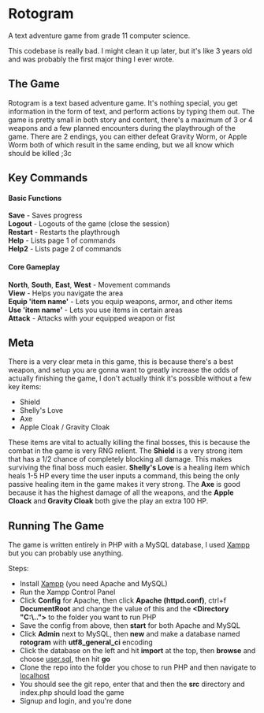 # Rotogram
A text adventure game from grade 11 computer science.  

This codebase is really bad. I might clean it up later, but it's like 3 years old and was probably the first major thing I ever wrote.  

## The Game

Rotogram is a text based adventure game. It's nothing special, you get information in the form of text, and perform actions by typing them out. The game is pretty small in both story and content, there's a maximum of 3 or 4 weapons and a few planned encounters during the playthrough of the game. There are 2 endings, you can either defeat Gravity Worm, or Apple Worm both of which result in the same ending, but we all know which should be killed ;3c  


## Key Commands

#### Basic Functions
**Save**    - Saves progress  
**Logout**  - Logouts of the game (close the session)  
**Restart** - Restarts the playthrough  
**Help**    - Lists page 1 of commands  
**Help2**   - Lists page 2 of commands 

#### Core Gameplay 
**North**, **South**, **East**, **West** - Movement commands  
**View**                     - Helps you navigate the area  
**Equip 'item name'**        - Lets you equip weapons, armor, and other items  
**Use 'item name'**          - Lets you use items in certain areas  
**Attack**                   - Attacks with your equipped weapon or fist  



## Meta

There is a very clear meta in this game, this is because there's a best weapon, and setup you are gonna want to greatly increase the odds of actually finishing the game, I don't actually think it's possible without a few key items:

- Shield 
- Shelly's Love
- Axe 
- Apple Cloak / Gravity Cloak

These items are vital to actually killing the final bosses, this is because the combat in the game is very RNG relient. The **Shield** is a very strong item that has a 1/2 chance of completely blocking all damage. This makes surviving the final boss much easier. **Shelly's Love** is a healing item which heals 1-5 HP every time the user inputs a command, this being the only passive healing item in the game makes it very strong. The **Axe** is good because it has the highest damage of all the weapons, and the **Apple Cloack** and **Gravity Cloak** both give the play an extra 100 HP.


## Running The Game

The game is written entirely in PHP with a MySQL database, I used [Xampp](https://www.apachefriends.org/download.html) but you can probably use anything. 

Steps:  
- Install [Xampp](https://www.apachefriends.org/download.html) (you need Apache and MySQL)  
- Run the Xampp Control Panel  
- Click **Config** for Apache, then click **Apache (httpd.conf)**, ctrl+f **DocumentRoot** and change the value of this and the **<Directory "C:\\..">** to the folder you want to run PHP  
- Save the config from above, then **start** for both Apache and MySQL  
- Click **Admin** next to MySQL, then **new** and make a database named **rotogram** with **utf8_general_ci** encoding  
- Click the database on the left and hit **import** at the top, then **browse** and choose [user.sql](database/users.sql), then hit **go**  
- Clone the repo into the folder you chose to run PHP and then navigate to [localhost](http://localhost/)  
- You should see the git repo, enter that and then the **src** directory and index.php should load the game  
- Signup and login, and you're done  

